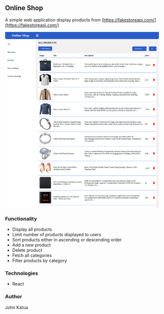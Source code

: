 ## Online Shop

A simple web application display products from [https://fakestoreapi.com/](https://fakestoreapi.com/)

![Fake store](https://github.com/The-Jitu-Assignments/Online-shop/blob/master/src/assets/screencapture-localhost-5173-2022-11-26-08_39_27.png)

### Functionality

- Display all products
- Limit number of products displayed to users
- Sort products either in ascending or descending order
- Add a new product
- Delete product
- Fetch all categories
- Filter products by category

### Technologies

- React

### Author

John Katua